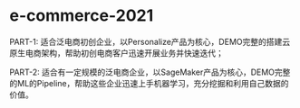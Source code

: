 # e-commerce-2021
PART-1: 适合泛电商初创企业，以Personalize产品为核心，DEMO完整的搭建云原生电商架构，帮助初创电商客户迅速开展业务并快速迭代；

PART-2: 适合有一定规模的泛电商企业，以SageMaker产品为核心，DEMO完整的ML的Pipeline，帮助这些企业迅速上手机器学习，充分挖掘和利用自己数据的价值。

